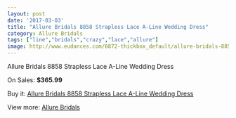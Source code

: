 ```yaml
---
layout: post
date: '2017-03-03'
title: "Allure Bridals 8858 Strapless Lace A-Line Wedding Dress"
category: Allure Bridals
tags: ["line","bridals","crazy","lace","allure"]
image: http://www.eudances.com/6872-thickbox_default/allure-bridals-8858-strapless-lace-a-line-wedding-dress.jpg
---
```

Allure Bridals 8858 Strapless Lace A-Line Wedding Dress

On Sales: **$365.99**
<a href="https://www.eudances.com/en/allure-bridals/2526-allure-bridals-8858-strapless-lace-a-line-wedding-dress.html"><amp-img layout="responsive" width="600" height="600" src="//www.eudances.com/6872-thickbox_default/allure-bridals-8858-strapless-lace-a-line-wedding-dress.jpg" alt="Allure Bridals 8858 Strapless Lace A-Line Wedding Dress 0" /></a>
<a href="https://www.eudances.com/en/allure-bridals/2526-allure-bridals-8858-strapless-lace-a-line-wedding-dress.html"><amp-img layout="responsive" width="600" height="600" src="//www.eudances.com/6875-thickbox_default/allure-bridals-8858-strapless-lace-a-line-wedding-dress.jpg" alt="Allure Bridals 8858 Strapless Lace A-Line Wedding Dress 1" /></a>
<a href="https://www.eudances.com/en/allure-bridals/2526-allure-bridals-8858-strapless-lace-a-line-wedding-dress.html"><amp-img layout="responsive" width="600" height="600" src="//www.eudances.com/6874-thickbox_default/allure-bridals-8858-strapless-lace-a-line-wedding-dress.jpg" alt="Allure Bridals 8858 Strapless Lace A-Line Wedding Dress 2" /></a>
<a href="https://www.eudances.com/en/allure-bridals/2526-allure-bridals-8858-strapless-lace-a-line-wedding-dress.html"><amp-img layout="responsive" width="600" height="600" src="//www.eudances.com/6873-thickbox_default/allure-bridals-8858-strapless-lace-a-line-wedding-dress.jpg" alt="Allure Bridals 8858 Strapless Lace A-Line Wedding Dress 3" /></a>

Buy it: [Allure Bridals 8858 Strapless Lace A-Line Wedding Dress](https://www.eudances.com/en/allure-bridals/2526-allure-bridals-8858-strapless-lace-a-line-wedding-dress.html "Allure Bridals 8858 Strapless Lace A-Line Wedding Dress")

View more: [Allure Bridals](https://www.eudances.com/en/2-allure-bridals "Allure Bridals")